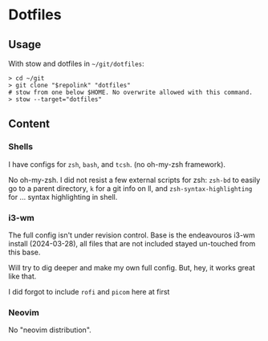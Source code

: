 # Dotfiles

## Usage

With stow and dotfiles in `~/git/dotfiles`:

```
> cd ~/git
> git clone "$repolink" "dotfiles"
# stow from one below $HOME. No overwrite allowed with this command.
> stow --target="dotfiles"
```

## Content

### Shells

I have configs for `zsh`, `bash`, and `tcsh`. (no oh-my-zsh framework).

No oh-my-zsh. I did not resist a few external scripts for zsh: `zsh-bd` to easily go to a parent directory,
`k` for a git info on ll, and `zsh-syntax-highlighting` for ... syntax highlighting in shell.

### i3-wm

The full config isn't under revision control. Base is the endeavouros i3-wm install (2024-03-28), all files that are
not included stayed un-touched from this base.

Will try to dig deeper and make my own full config. But, hey, it works great like that.

I did forgot to include `rofi` and `picom` here at first


### Neovim

No "neovim distribution".

